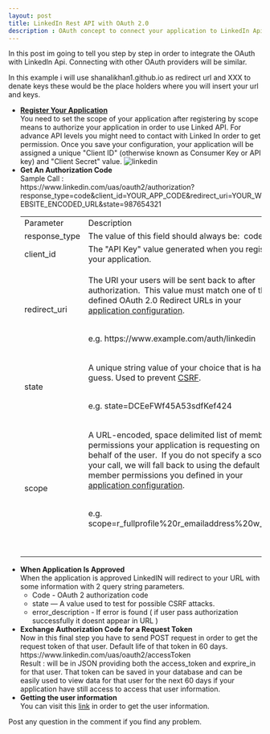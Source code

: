 ```yaml
---
layout: post
title: LinkedIn Rest API with OAuth 2.0
description : OAuth concept to connect your application to LinkedIn Api  , facebook and twitter. 
---
```


In this post im going to tell you step by step in order to integrate the OAuth with LinkedIn Api. 
Connecting with other OAuth providers will be similar.



In this example i will use shanalikhan1.github.io as redirect url and XXX to denate keys these would be the place holders where you will insert your url and keys.

<ul>
<li>
<strong>
<a href="https://developer.linkedin.com/">
Register Your Application
</a>
</strong>
<br/>
You need to set the scope of your application after registering by scope means to authorize your application in order to use Linked API. For advance API levels you might need to contact with Linked In order to get permission.
Once you save your configuration, your application will be assigned a unique "Client ID" (otherwise known as Consumer Key or API key) and "Client Secret" value.
<img src="https://content.linkedin.com/content/dam/developer/global/en_US/site/img/oauth_values.png" alt="linkedin"/>

</li>

<li>
<strong>
Get An Authorization Code
</strong>
<br/>
Sample Call :
<br/>
https://www.linkedin.com/uas/oauth2/authorization?response_type=code&client_id=YOUR_APP_CODE&redirect_uri=YOUR_WEBSITE_ENCODED_URL&state=987654321
<br/>
<div class="resource-table-section header-row">
<table>
<tbody>
<tr>
<td>Parameter</td><td>Description</td><td>Required</td></tr>
<tr>
<td>response_type</td><td>The value of this field should always
be:&nbsp; code</td><td>Yes</td></tr>
<tr>
<td>client_id</td><td>The "API Key" value generated when
you registered your application.</td><td>Yes</td></tr>
<tr>
<td>redirect_uri</td><td><p>The URI your users will be sent back
to after authorization.&nbsp; This value must match one of the
defined OAuth 2.0 Redirect URLs in your <a href="https://www.linkedin.com/secure/developer" rel="nofollow">application configuration</a>.<br></p>
<p>
<br> e.g. https://www.example.com/auth/linkedin</p></td><td>Yes</td></tr>
<tr>
<td>state</td><td><p>A unique string value of your choice that is
hard to guess. Used to prevent <a href="http://en.wikipedia.org/wiki/Cross-site_request_forgery" rel="nofollow" target="_blank">CSRF</a>.&nbsp;</p>
<p>
<br> e.g. state=DCEeFWf45A53sdfKef424</p></td><td>Yes</td></tr>
<tr>
<td>scope</td><td><p>A URL-encoded, space delimited list of member
permissions your application is requesting on behalf of the
user.&nbsp; If you do not specify a scope in your call, we will
fall back to using the default member permissions you defined
in your <a href="https://www.linkedin.com/secure/developer" rel="nofollow">application configuration</a>.</p>
<p>
<br> e.g. scope=r_fullprofile%20r_emailaddress%20w_share</p>
<p>&nbsp;</p>
</td><td>Optional</td></tr></tbody></table>
</div>
</li>

<li><strong>When Application Is Approved</strong>
<br/>
When the application is approved LinkedIN will redirect to your URL with some information with 2 query string parameters.
<ul>
<li>Code - OAuth 2 authorization code</li>
<li>state — A value used to test for possible CSRF attacks.</li>
<li>error_description - If error is found ( if user pass authorization successfully it doesnt appear in URL )</li>
</ul>

</li>
<li>
<strong>Exchange Authorization Code for a Request Token</strong>
<br/>
Now in this final step you have to send POST request in order to get the request token of that user. Default life of that token in 60 days.
<br/>
https://www.linkedin.com/uas/oauth2/accessToken
<br/>
Result : will be in JSON providing both the access_token and exprire_in for that user. That token can be saved in your database and can be easily used to view data for that user for the next 60 days if your application have still access to access that user information.

</li>

<li>
<strong>Getting the user information</strong>
<br/>
You can visit this <a href="https://developer.linkedin.com/docs/rest-api">link</a> in order to get the user information.
</li>
</ul>
Post any question in the comment if you find any problem.
